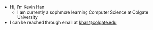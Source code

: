 - Hi, I’m Kevin Han
  - I am currently a sophmore learning Computer Science at Colgate University
- I can be reached through email at khan@colgate.edu

<!---
khantact/khantact is a ✨ special ✨ repository because its `README.md` (this file) appears on your GitHub profile.
You can click the Preview link to take a look at your changes.
--->
